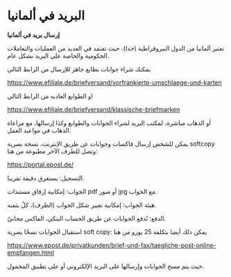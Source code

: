 
# البريد في ألمانيا

**إرسال بريد في ألمانيا**

تعتبر ألمانيا من الدول البيروقراطية (جدا)، حيث تعتمد في العديد من
العمليات والتعاملات الحكومية والخاصة علي البريد بشكل عام.

يمكنك شراء جوابات بطابع جاهز للإرسال من الرابط التالي

<https://www.efiliale.de/briefversand/vorfrankierte-umschlaege-und-karten>

او الطوابع العاديه من الرابط التالي

<https://www.efiliale.de/briefversand/klassische-briefmarken>

أو الذهاب مباشرة، لمكتب البريد لشراء الجوابات والطوابع وكذا إرسالها، مع
مراعاة الذهاب في مواعيد العمل.

يمكن للشخص إرسال فاكسات وجوابات عن طريق الإنترنت، نسخة بصرية softcopy
وتصل للطرف الآخر مطبوعة من هنا:

<https://portal.epost.de/>

التسجيل: يستغرق دقيقة تقريبا.

الجواب: إمكانية إرفاق مستندات pdf أو صور jpg مع الجواب.

هيئة الجواب: إمكانية تغيير شكل الجواب (الظرف)، كلٌ بثمنه.

الدفع: تُدفع الجوابات عن طريق الحساب البنكي، الفاكس مجانيّ.

استقبال الجوابات نسخًا بصرية soft copy: يمكن ذلك أيضا بتكلفة 25 يورو من
هنا

<https://www.epost.de/privatkunden/brief-und-fax/taegliche-post-online-empfangen.html>

حيث يتم مسح الجوابات وإرسالها على البريد الإلكتروني أو على تطبيق
المحمول.
